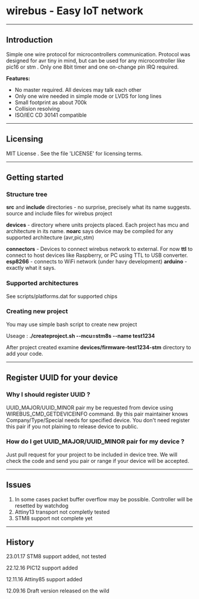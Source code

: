 # wirebus - Easy IoT network
---------------------------------
## Introduction

Simple one wire protocol for microcontrollers communication. Protocol was designed for avr tiny in mind, but can be used for any microcontroller like pic16 or stm . Only one 8bit timer and one on-change pin IRQ required.

__Features:__

* No master required. All devices may talk each other
* Only one wire needed in simple mode or LVDS for long lines
* Small footprint as about 700k
* Collision resolving 
* ISO/IEC CD 30141 compatible

------------------------------------
## Licensing

MIT License . See the file 'LICENSE' for licensing terms.

-------------------------------------
## Getting started

### Structure tree
__src__ and __include__ directories - no surprise,  precisely what its name suggests. source and include files for wirebus project

__devices__  - directory where units projects placed. Each project has mcu and architecture in its name. __noarc__ says device may be compiled for any supported architecture (avr,pic,stm)

__connectors__  - Devices to connect wirebus network to external. For now __ttl__ to connect to host devices like Raspberry, or PC using TTL to USB converter. __esp8266__ - connects to WiFi network (under havy development) __arduino__ - exactly what it says.



### Supported architectures

See scripts/platforms.dat for supported chips 


### Creating new project

You may use simple bash script to create new project 

Useage : __./createproject.sh --mcu=stm8s --name test1234__

After project created examine __devices/firmware-test1234-stm__ directory to add your code.


--------------------------------------
## Register UUID for your device
### Why I should register UUID ?
UUID_MAJOR/UUID_MINOR pair my be requested from device using WIREBUS_CMD_GETDEVICEINFO command. By this pair maintainer knows Company/Type/Special needs for specified device. You don't need register this pair if you not plaining to release device to public.

### How do I get UUID_MAJOR/UUID_MINOR pair for my device ?
Just pull request for your project to be included in device tree. We will check the code and send you pair or range if your device will be accepted.

--------------------------------------
## Issues
1. In some cases packet buffer overflow may be possible. Controller will be resetted by watchdog
2. Attiny13 transport not completly tested
3. STM8 support not complete yet

------------------------------------
## History
23.01.17  STM8 support added, not tested 

22.12.16  PIC12 support added

12.11.16  Attiny85 support added 

12.09.16  Draft version released on the wild 



